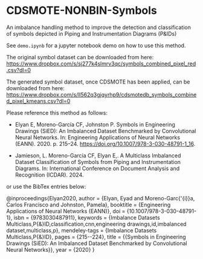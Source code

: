# CDSMOTE-NONBIN-Symbols

An imbalance handling method to improve the detection and classification of symbols depicted in Piping and Instrumentation Diagrams (P&amp;IDs)

See `demo.ipynb` for a jupyter notebook demo on how to use this method.

The original symbol dataset can be downloaded from here:
https://www.dropbox.com/s/sj277k4slmrv3qc/symbols_combined_pixel_red.csv?dl=0

The generated symbol dataset, once CDSMOTE has been applied, can be downloaded from here:
https://www.dropbox.com/s/ll562q3gjqyrhp9/cdsmotedb_symbols_combined_pixel_kmeans.csv?dl=0

Please reference this method as follows:

* Elyan E, Moreno-García CF, Johnston P. Symbols in Engineering Drawings (SiED): An Imbalanced Dataset Benchmarked by Convolutional Neural Networks. In: Engineering Applications of Neural Networks (EANN). 2020. p. 215–24. https://doi.org/10.1007/978-3-030-48791-1_16.

* Jamieson, L. Moreno-García CF, Elyan E,. A Multiclass Imbalanced Dataset Classification of Symbols from Piping and Instrumentation Diagrams. In: International Conference on Document Analysis and Recognition (ICDAR). 2024.

or use the BibTex entries below:

@inproceedings{Elyan2020,
author = {Elyan, Eyad and Moreno-Garc{\'{i}}a, Carlos Francisco and Johnston, Pamela},
booktitle = {Engineering Applications of Neural Networks (EANN)},
doi = {10.1007/978-3-030-48791-1},
isbn = {9783030487911},
keywords = {Imbalance Datasets Multiclass,P{\&}ID,classification,cnn,engineering drawings,id,imbalanced dataset,multiclass,p},
mendeley-tags = {Imbalance Datasets Multiclass,P{\&}ID},
pages = {215--224},
title = {{Symbols in Engineering Drawings (SiED): An Imbalanced Dataset Benchmarked by Convolutional Neural Networks}},
year = {2020}
}
